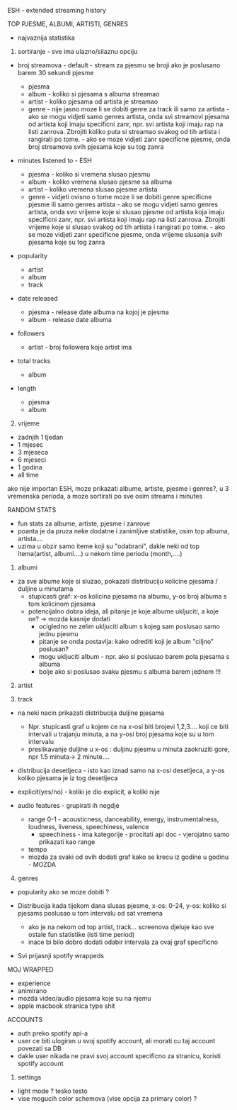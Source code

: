 ESH - extended streaming history


TOP PJESME, ALBUMI, ARTISTI, GENRES
- najvaznija statistika

1) sortiranje - sve ima ulazno/silaznu opciju
  - broj streamova - default - stream za pjesmu se broji ako je poslusano barem 30 sekundi pjesme
    - pjesma
    - album - koliko si pjesama s albuma streamao
    - artist - koliko pjesama od artista je streamao
    - genre - nije jasno moze li se dobiti genre za track ili samo za artista
            - ako se mogu vidjeti samo genres artista, onda svi streamovi pjesama od artista koji imaju specificni zanr,
              npr. svi artista koji imaju rap na listi zanrova. Zbrojiti koliko puta si streamao svakog od tih artista i rangirati po tome.
            - ako se moze vidjeti zanr specificne pjesme, onda broj streamova svih pjesama koje su tog zanra


  - minutes listened to - ESH
    - pjesma - koliko si vremena slusao pjesmu
    - album - koliko vremena slusao pjesme sa albuma
    - artist - koliko vremena slusao pjesme artista
    - genre - vidjeti ovisno o tome moze li se dobiti genre specificne pjesme ili samo genres artista
            - ako se mogu vidjeti samo genres artista, onda svo vrijeme koje si slusao pjesme od artista koja imaju specificni zanr,
              npr. svi artista koji imaju rap na listi zanrova. Zbrojiti vrijeme koje si slusao svakog od tih artista i rangirati po tome.
            - ako se moze vidjeti zanr specificne pjesme, onda vrijeme slusanja svih pjesama koje su tog zanra

  - popularity
    - artist
    - album
    - track

  - date released
    - pjesma - release date albuma na kojoj je pjesma
    - album - release date albuma

  - followers
    - artist - broj followera koje artist ima

  - total tracks
    - album

  - length
    - pjesma
    - album


2) vrijeme
  - zadnjih 1 tjedan
  - 1 mjesec
  - 3 mjeseca
  - 6 mjeseci
  - 1 godina
  - all time

ako nije importan ESH, moze prikazati albume, artiste, pjesme i genres?, u 3 vremenska perioda,
a moze sortirati po sve osim streams i minutes




RANDOM STATS
- fun stats za albume, artiste, pjesme i zanrove
- poanta je da pruza neke dodatne i zanimljive statistike, osim top albuma, artista....
- uzima u obzir samo iteme koji su "odabrani", dakle neki od top itema(artist, albumi....) u nekom time periodu (month,....)

1) albumi
  - za sve albume koje si sluzao, pokazati distribuciju kolicine pjesama / duljine u minutama
    - stupicasti graf: x-os kolicina pjesama na albumu, y-os broj albuma s tom kolicinom pjesama
    - potencijalno dobra ideja, ali pitanje je koje albume ukljuciti, a koje ne? -> mozda kasnije dodati
      - ocigledno ne zelim ukljuciti album s kojeg sam poslusao samo jednu pjesmu
      - pitanje se onda postavlja: kako odrediti koji je album "ciljno" poslusan?
      - mogu ukljuciti album - npr. ako si poslusao barem pola pjesama s albuma
      - bolje ako si poslusao svaku pjesmu s albuma barem jednom !!!

2) artist
                                                                           

3) track
  - na neki nacin prikazati distribucija duljine pjesama
    - Npr. stupicasti graf u kojem ce na x-osi biti brojevi 1,2,3.... koji ce biti intervali u trajanju minuta, a na y-osi
      broj pjesama koje su u tom intervalu
    - preslikavanje duljine u x-os : duljinu pjesmu u minuta zaokruziti gore, npr 1.5 minuta-> 2 minute....

  - distribucija desetljeca - isto kao iznad samo na x-osi desetljeca, a y-os koliko pjesama je iz tog desetljeca

  - explicit(yes/no) - koliki je dio explicit, a koliki nije

  - audio features - grupirati ih negdje
    - range 0-1 - acousticness, danceability, energy, instrumentalness, loudness, liveness, speechiness, valence
      - speechiness - ima kategorije - procitati api doc - vjerojatno samo prikazati kao range
    - tempo
    - mozda za svaki od ovih dodati graf kako se krecu iz godine u godinu - MOZDA

4) genres
  - popularity ako se moze dobiti ?

- Distribucija kada tijekom dana slusas pjesme, x-os: 0-24, y-os: koliko si pjesams poslusao u tom intervalu od sat vremena
  - ako je na nekom od top artist, track... screenova djeluje kao sve ostale fun statistike (isti time period)
  - inace bi bilo dobro dodati odabir intervala za ovaj graf specificno

- Svi prijasnji spotify wrappeds




MOJ WRAPPED
- experience
- animirano
- mozda video/audio pjesama koje su na njemu
- apple macbook stranica type shit






ACCOUNTS
- auth preko spotify api-a
- user ce biti ulogiran u svoj spotify account, ali morati cu taj account povezati sa DB
- dakle user nikada ne pravi svoj account specificno za stranicu, koristi spotify account

1) settings
  - light mode ? tesko testo
  - vise mogucih color schemova (vise opcija za primary color) ?













